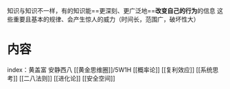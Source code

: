 知识与知识不一样，有的知识能==更深刻、更广泛地==**改变自己的行为**的信息
这些重要且基本的规律、会产生惊人的威力（时间长，范围广，破坏性大）

# 内容
index：黄盖富 安静西八
[[黄金思维圈]]/5W1H
[[概率论]]
[[复利效应]]
[[系统思考]]
[[二八法则]]
[[进化论]]
[[安全空间]]
